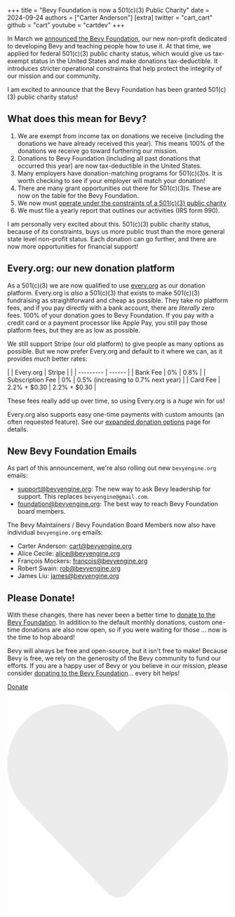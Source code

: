 +++
title = "Bevy Foundation is now a 501(c)(3) Public Charity"
date = 2024-09-24
authors = ["Carter Anderson"]
[extra]
twitter = "cart_cart"
github = "cart"
youtube = "cartdev"
+++

In March we [announced the Bevy Foundation](/news/bevy-foundation/), our new non-profit dedicated to developing Bevy and teaching people how to use it. At that time, we applied for federal 501(c)(3) public charity status, which would give us tax-exempt status in the United States and make donations tax-deductible. It introduces stricter operational constraints that help protect the integrity of our mission and our community.

I am excited to announce that the Bevy Foundation has been granted 501(c)(3) public charity status!

<!-- more -->

## What does this mean for Bevy?

1. We are exempt from income tax on donations we receive (including the donations we have already received this year). This means 100% of the donations we receive go toward furthering our mission.
2. Donations to Bevy Foundation (including all past donations that occurred this year) are now tax-deductible in the United States.
3. Many employers have donation-matching programs for 501(c)(3)s. It is worth checking to see if your employer will match your donation!
4. There are many grant opportunities out there for 501(c)(3)s. These are now on the table for the Bevy Foundation.
5. We now must [operate under the constraints of a 501(c)(3) public charity](https://www.501c3.org/what-is-a-501c3/)
6. We must file a yearly report that outlines our activities (IRS form 990).

I am personally very excited about this. 501(c)(3) public charity status, because of its constraints, buys us more public trust than the more general state level non-profit status. Each donation can go further, and there are now more opportunities for financial support!

## Every.org: our new donation platform

As a 501(c)(3) we are now qualified to use [every.org](https://www.every.org/) as our donation platform. Every.org is _also_ a 501(c)(3) that exists to make 501(c)(3) fundraising as straightforward and cheap as possible. They take _no_ platform fees, and if you pay directly with a bank account, there are _literally_ zero fees. 100% of your donation goes to Bevy Foundation. If you pay with a credit card or a payment processor like Apple Pay, you still pay those platform fees, but they are as low as possible.

We still support Stripe (our old platform) to give people as many options as possible. But we now prefer Every.org and default to it where we can, as it provides _much_ better rates:

| | Every.org | Stripe |
| | --------- | ------ |
| Bank Fee | 0% | 0.8% |
| Subscription Fee | 0% | 0.5% (increasing to 0.7% next year) |
| Card Fee | 2.2% + $0.30 | 2.2% + $0.30 |

These fees really add up over time, so using Every.org is a _huge_ win for us!

Every.org also supports easy one-time payments with custom amounts (an often requested feature). See our [expanded donation options](/donate/options) page for details.

## New Bevy Foundation Emails

As part of this announcement, we're also rolling out new `bevyengine.org` emails:

* <support@bevyengine.org>: The new way to ask Bevy leadership for support. This replaces `bevyengine@gmail.com`.
* <foundation@bevyengine.org>: The best way to reach Bevy Foundation board members.

The Bevy Maintainers / Bevy Foundation Board Members now also have individual `bevyengine.org` emails:

* Carter Anderson: <cart@bevyengine.org>
* Alice Cecile: <alice@bevyengine.org>
* François Mockers: <francois@bevyengine.org>
* Robert Swain: <rob@bevyengine.org>
* James Liu: <james@bevyengine.org>

## Please Donate!

With these changes, there has never been a better time to [donate to the Bevy Foundation](/donate). In addition to the default monthly donations, custom one-time donations are also now open, so if you were waiting for those ... now is the time to hop aboard!

Bevy will always be free and open-source, but it isn't free to make! Because Bevy is free, we rely on the generosity of the Bevy community to fund our efforts. If you are a happy user of Bevy or you believe in our mission, please consider [donating to the Bevy Foundation](/donate)... every bit helps!

<a class="button button--pink" href="/donate">Donate <img class="button__icon" src="/assets/heart.svg" alt="heart icon"></a>
